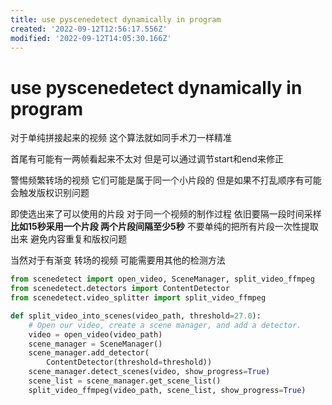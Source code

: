 ```yaml
---
title: use pyscenedetect dynamically in program
created: '2022-09-12T12:56:17.556Z'
modified: '2022-09-12T14:05:30.166Z'
---
```


# use pyscenedetect dynamically in program

对于单纯拼接起来的视频 这个算法就如同手术刀一样精准

首尾有可能有一两帧看起来不太对 但是可以通过调节start和end来修正

警惕频繁转场的视频 它们可能是属于同一个小片段的 但是如果不打乱顺序有可能会触发版权识别问题

即使选出来了可以使用的片段 对于同一个视频的制作过程 依旧要隔一段时间采样 **比如15秒采用一个片段 两个片段间隔至少5秒** 不要单纯的把所有片段一次性提取出来 避免内容重复和版权问题

当然对于有渐变 转场的视频 可能需要用其他的检测方法

```python
from scenedetect import open_video, SceneManager, split_video_ffmpeg
from scenedetect.detectors import ContentDetector
from scenedetect.video_splitter import split_video_ffmpeg

def split_video_into_scenes(video_path, threshold=27.0):
    # Open our video, create a scene manager, and add a detector.
    video = open_video(video_path)
    scene_manager = SceneManager()
    scene_manager.add_detector(
        ContentDetector(threshold=threshold))
    scene_manager.detect_scenes(video, show_progress=True)
    scene_list = scene_manager.get_scene_list()
    split_video_ffmpeg(video_path, scene_list, show_progress=True)
```
